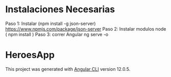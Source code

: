 # Instalaciones Necesarias 
 Paso 1: Instalar (npm install -g json-server) https://www.npmjs.com/package/json-server 
 Paso 2: Instalar modulos node ( npm install )
 Paso 3: correr Angular ng serve -o
# HeroesApp

This project was generated with [Angular CLI](https://github.com/angular/angular-cli) version 12.0.5.
